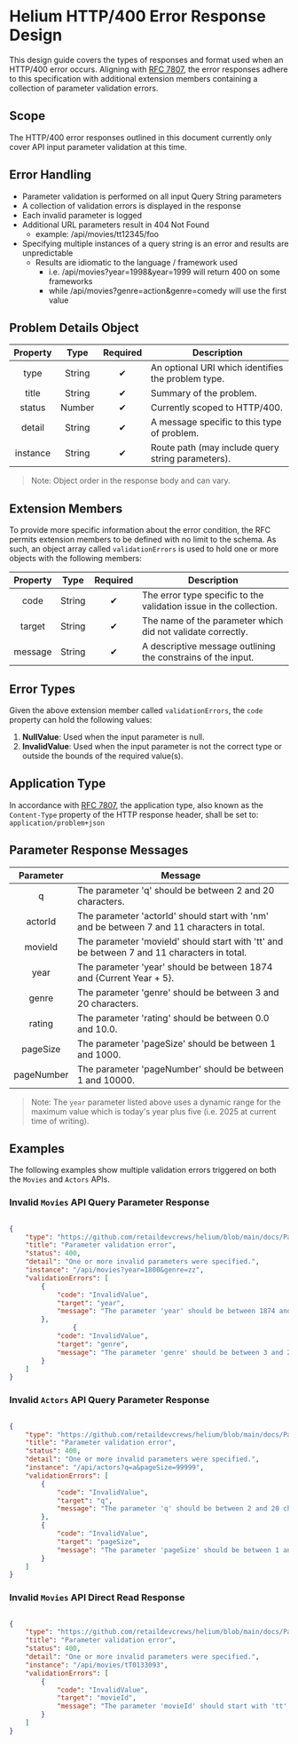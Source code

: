 # Helium HTTP/400 Error Response Design

This design guide covers the types of responses and format used when an HTTP/400 error occurs. Aligning with [RFC 7807](https://tools.ietf.org/html/rfc7807), the error responses adhere to this specification with additional extension members containing a collection of parameter validation errors.

## Scope

The HTTP/400 error responses outlined in this document currently only cover API input parameter validation at this time.

## Error Handling

- Parameter validation is performed on all input Query String parameters
- A collection of validation errors is displayed in the response
- Each invalid parameter is logged
- Additional URL parameters result in 404 Not Found
  - example: /api/movies/tt12345/foo
- Specifying multiple instances of a query string is an error and results are unpredictable
  - Results are idiomatic to the language / framework used
    - i.e. /api/movies?year=1998&year=1999 will return 400 on some frameworks
    - while /api/movies?genre=action&genre=comedy will use the first value

## Problem Details Object

|   Property    |   Type    |   Required    |   Description                                         |
|:-------------:|:---------:|:-------------:|-------------------------------------------------------|
|   type        |   String  |      ✔       | An optional URI which identifies the problem type.    |
|   title       |   String  |      ✔       | Summary of the problem.                               |
|   status      |   Number  |      ✔       | Currently scoped to HTTP/400.                         |
|   detail      |   String  |      ✔       | A message specific to this type of problem.           |
|   instance    |   String  |      ✔       | Route path (may include query string parameters).     |

>Note: Object order in the response body and can vary.

## Extension Members

To provide more specific information about the error condition, the RFC permits extension members to be defined with no limit to the schema. As such, an object array called `validationErrors` is used to hold one or more objects with the following members:

|   Property    |   Type    |   Required    |   Description                                         |
|:-------------:|:---------:|:-------------:|-------------------------------------------------------|
|   code        |   String  |      ✔       | The error type specific to the validation issue in the collection.    |
|   target      |   String  |      ✔       | The name of the parameter which did not validate correctly.                               |
|   message     |   String  |      ✔       | A descriptive message outlining the constrains of the input.                         |

## Error Types

Given the above extension member called `validationErrors`, the `code` property can hold the following values:

1. **NullValue**: Used when the input parameter is null.
2. **InvalidValue**: Used when the input parameter is not the correct type or outside the bounds of the required value(s).

## Application Type

In accordance with [RFC 7807](https://tools.ietf.org/html/rfc7807), the application type, also known as the `Content-Type` property of the HTTP response header, shall be set to: `application/problem+json`

## Parameter Response Messages

|   Parameter    |  Message  |
|     :--:       |    --     |
|   q            |   The parameter 'q' should be between 2 and 20 characters. |
|   actorId      |   The parameter 'actorId' should start with 'nm' and be between 7 and 11 characters in total. |
|   movieId      |   The parameter 'movieId' should start with 'tt' and be between 7 and 11 characters in total. |
|   year         |   The parameter 'year' should be between 1874 and {Current Year + 5}. |
|   genre        |   The parameter 'genre' should be between 3 and 20 characters. |
|   rating       |   The parameter 'rating' should be between 0.0 and 10.0. |
|   pageSize     |   The parameter 'pageSize' should be between 1 and 1000. |
|   pageNumber   |   The parameter 'pageNumber' should be between 1 and 10000. |

>Note: The `year` parameter listed above uses a dynamic range for the maximum value which is today's year plus five (i.e. 2025 at current time of writing).

## Examples

The following examples show multiple validation errors triggered on both the `Movies` and `Actors` APIs.

### Invalid `Movies` API Query Parameter Response

```json

{
    "type": "https://github.com/retaildevcrews/helium/blob/main/docs/ParameterValidation.md#movies",
    "title": "Parameter validation error",
    "status": 400,
    "detail": "One or more invalid parameters were specified.",
    "instance": "/api/movies?year=1800&genre=zz",
    "validationErrors": [
        {
            "code": "InvalidValue",
            "target": "year",
            "message": "The parameter 'year' should be between 1874 and 2025."
        },
                {
            "code": "InvalidValue",
            "target": "genre",
            "message": "The parameter 'genre' should be between 3 and 20 characters."
        }
    ]
}

```

### Invalid `Actors` API Query Parameter Response

```json

{
    "type": "https://github.com/retaildevcrews/helium/blob/main/docs/ParameterValidation.md#actors",
    "title": "Parameter validation error",
    "status": 400,
    "detail": "One or more invalid parameters were specified.",
    "instance": "/api/actors?q=a&pageSize=99999",
    "validationErrors": [
        {
            "code": "InvalidValue",
            "target": "q",
            "message": "The parameter 'q' should be between 2 and 20 characters."
        },
        {
            "code": "InvalidValue",
            "target": "pageSize",
            "message": "The parameter 'pageSize' should be between 1 and 1000."
        }
    ]
}

```

### Invalid `Movies` API Direct Read Response

```json

{
    "type": "https://github.com/retaildevcrews/helium/blob/main/docs/ParameterValidation.md#direct-read",
    "title": "Parameter validation error",
    "status": 400,
    "detail": "One or more invalid parameters were specified.",
    "instance": "/api/movies/tT0133093",
    "validationErrors": [
        {
            "code": "InvalidValue",
            "target": "movieId",
            "message": "The parameter 'movieId' should start with 'tt' and be between 7 and 11 characters in total"
        }
    ]
}

```
